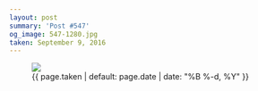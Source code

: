 ```yaml
---
layout: post
summary: 'Post #547'
og_image: 547-1280.jpg
taken: September 9, 2016
---
```


<figure class="post">
<img sizes="(min-width: 700px) 50vw, calc(100vw - 2rem)" src="{{ site.assets_url }}/547-640.jpg" srcset="{{ site.assets_url }}/547-320.jpg 320w, {{ site.assets_url }}/547-640.jpg 640w, {{ site.assets_url }}/547-960.jpg 960w, {{ site.assets_url }}/547-1280.jpg 1280w"/>
<figcaption>
<time>{{ page.taken | default: page.date | date: "%B %-d, %Y" }}</time>
</figcaption>
</figure>
